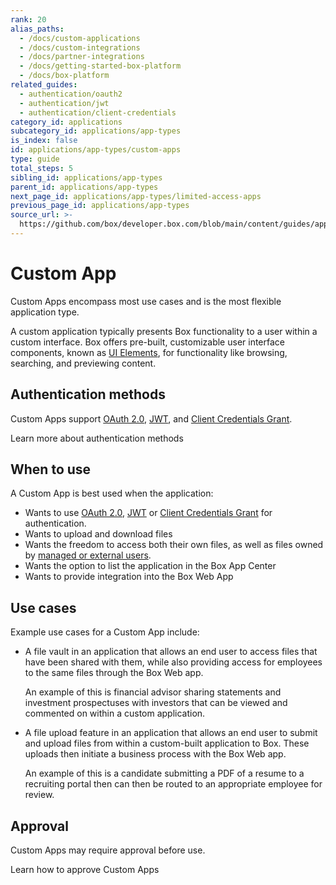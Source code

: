 ```yaml
---
rank: 20
alias_paths:
  - /docs/custom-applications
  - /docs/custom-integrations
  - /docs/partner-integrations
  - /docs/getting-started-box-platform
  - /docs/box-platform
related_guides:
  - authentication/oauth2
  - authentication/jwt
  - authentication/client-credentials
category_id: applications
subcategory_id: applications/app-types
is_index: false
id: applications/app-types/custom-apps
type: guide
total_steps: 5
sibling_id: applications/app-types
parent_id: applications/app-types
next_page_id: applications/app-types/limited-access-apps
previous_page_id: applications/app-types
source_url: >-
  https://github.com/box/developer.box.com/blob/main/content/guides/applications/app-types/custom-apps.md
---
```

# Custom App

Custom Apps encompass most use cases and is the most flexible application type.

A custom application typically presents Box functionality to a user within a
custom interface. Box offers pre-built, customizable user interface components,
known as [UI Elements][uie], for functionality like browsing, searching, and
previewing content.

## Authentication methods

Custom Apps support [OAuth 2.0][oauth2], [JWT][jwt], and
[Client Credentials Grant][cc].

<CTA to='g://authentication/select'>

Learn more about authentication methods

</CTA>

## When to use

A Custom App is best used when the application:

- Wants to use [OAuth 2.0][oauth2], [JWT][jwt] or 
 [Client Credentials Grant][cc] for authentication.
- Wants to upload and download files
- Wants the freedom to access both their own files, as well as files owned by
  [managed or external users][users].
- Wants the option to list the application in the Box App Center
- Wants to provide integration into the Box Web App

## Use cases

Example use cases for a Custom App include:

- A file vault in an application that allows an end user to access files that
  have been shared with them, while also providing access for employees to the
  same files through the Box Web app.

  An example of this is financial advisor sharing statements and investment
  prospectuses with investors that can be viewed and commented on within a 
  custom application.

- A file upload feature in an application that allows an end user to submit and
  upload files from within a custom-built application to Box. These uploads then
  initiate a business process with the Box Web app.

  An example of this is a candidate submitting a PDF of a resume to a
  recruiting portal then can then be routed to an appropriate employee for
  review.

## Approval

Custom Apps may require approval before use.

<CTA to='g://authorization/custom-app-approval'>

Learn how to approve Custom Apps

</CTA>

[oauth2]: g://authentication/oauth2
[jwt]: g://authentication/jwt
[cc]: g://authentication/client-credentials/
[uie]: g://embed/ui-elements/
[users]: g;//getting-started/user-types/#managed-users/